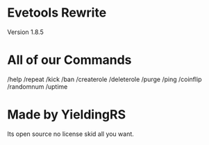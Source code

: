 # Evetools Rewrite 
Version 1.8.5

# All of our Commands
/help
/repeat
/kick
/ban
/createrole
/deleterole
/purge
/ping
/coinflip
/randomnum
/uptime

# Made by YieldingRS
Its open source no license skid all you want.
